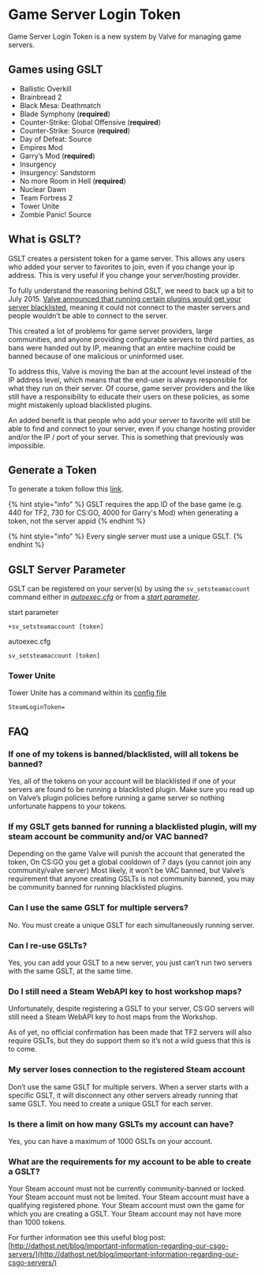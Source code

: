 # Game Server Login Token

Game Server Login Token is a new system by Valve for managing game servers.

## Games using GSLT

* Ballistic Overkill
* Brainbread 2
* Black Mesa: Deathmatch
* Blade Symphony (**required**)
* Counter-Strike: Global Offensive (**required**)
* Counter-Strike: Source (**required**)
* Day of Defeat: Source
* Empires Mod
* Garry’s Mod (**required**)
* Insurgency
* Insurgency: Sandstorm
* No more Room in Hell (**required**)
* Nuclear Dawn
* Team Fortress 2
* Tower Unite
* Zombie Panic! Source

## What is GSLT?

GSLT creates a persistent token for a game server. This allows any users who added your server to favorites to join, even if you change your ip address. This is very useful if you change your server/hosting provider.

To fully understand the reasoning behind GSLT, we need to back up a bit to July 2015. [Valve announced that running certain plugins would get your server blacklisted](http://dathost.net/blog/important-information-regarding-our-csgo-servers/), meaning it could not connect to the master servers and people wouldn’t be able to connect to the server.

This created a lot of problems for game server providers, large communities, and anyone providing configurable servers to third parties, as bans were handed out by IP, meaning that an entire machine could be banned because of one malicious or uninformed user.

To address this, Valve is moving the ban at the account level instead of the IP address level, which means that the end-user is always responsible for what they run on their server. Of course, game server providers and the like still have a responsibility to educate their users on these policies, as some might mistakenly upload blacklisted plugins.

An added benefit is that people who add your server to favorite will still be able to find and connect to your server, even if you change hosting provider and/or the IP / port of your server. This is something that previously was impossible.

## Generate a Token

To generate a token follow this [link](http://steamcommunity.com/dev/managegameservers).

{% hint style="info" %}
GSLT requires the app ID of the base game (e.g. 440 for TF2, 730 for CS:GO, 4000 for Garry's Mod) when generating a token, not the server appid
{% endhint %}

{% hint style="info" %}
Every single server must use a unique GSLT.
{% endhint %}

## GSLT Server Parameter

GSLT can be registered on your server(s) by using the `sv_setsteamaccount` command either in [_autoexec.cfg_](../configuration/game-server-config.md) or from a [_start parameter_](../configuration/start-parameters.md).

start parameter

`+sv_setsteamaccount [token]`

autoexec.cfg

`sv_setsteamaccount [token]`

### Tower Unite

Tower Unite has a command within its [config file](../configuration/game-server-config.md)

`SteamLoginToken=`

## FAQ

### If one of my tokens is banned/blacklisted, will all tokens be banned?

Yes, all of the tokens on your account will be blacklisted if one of your servers are found to be running a blacklisted plugin. Make sure you read up on Valve’s plugin policies before running a game server so nothing unfortunate happens to your tokens.

### If my GSLT gets banned for running a blacklisted plugin, will my steam account be community and/or VAC banned?

Depending on the game Valve will punish the account that generated the token, On CS:GO you get a global cooldown of 7 days (you cannot join any community/valve server) Most likely, it won’t be VAC banned, but Valve’s requirement that anyone creating GSLTs is not community banned, you may be community banned for running blacklisted plugins.

### Can I use the same GSLT for multiple servers?

No. You must create a unique GSLT for each simultaneously running server.

### Can I re-use GSLTs?

Yes, you can add your GSLT to a new server, you just can’t run two servers with the same GSLT, at the same time.

### Do I still need a Steam WebAPI key to host workshop maps?

Unfortunately, despite registering a GSLT to your server, CS:GO servers will still need a Steam WebAPI key to host maps from the Workshop.

As of yet, no official confirmation has been made that TF2 servers will also require GSLTs, but they do support them so it’s not a wild guess that this is to come.

### My server loses connection to the registered Steam account

Don’t use the same GSLT for multiple servers. When a server starts with a specific GSLT, it will disconnect any other servers already running that same GSLT. You need to create a unique GSLT for each server.

### Is there a limit on how many GSLTs my account can have?

Yes, you can have a maximum of 1000 GSLTs on your account.

### What are the requirements for my account to be able to create a GSLT?

Your Steam account must not be currently community-banned or locked. Your Steam account must not be limited. Your Steam account must have a qualifying registered phone. Your Steam account must own the game for which you are creating a GSLT. Your Steam account may not have more than 1000 tokens.

For further information see this useful blog post: [http://dathost.net/blog/important-information-regarding-our-csgo-servers/](http://dathost.net/blog/important-information-regarding-our-csgo-servers/)
